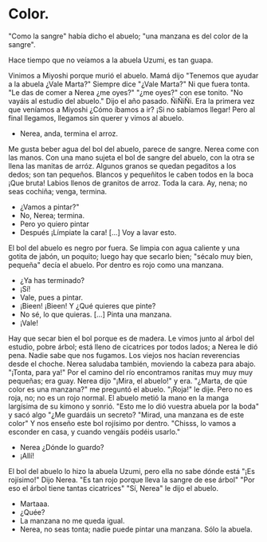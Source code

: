 # Color.

"Como la sangre" había dicho el abuelo; "una manzana es del color de la sangre".

Hace tiempo que no veíamos a la abuela Uzumi, es tan guapa. 

Vinimos a Miyoshi porque murió el abuelo. Mamá dijo "Tenemos que ayudar a la abuela ¿Vale Marta?" Siempre dice "¿Vale Marta?" Ni que fuera tonta. "Le das de comer a Nerea ¿me oyes?" "¿me oyes?" con ese tonito. "No vayáis al estudio del abuelo." Dijo el año pasado. ÑiÑiÑi. Era la primera vez que veníamos a Miyoshi ¿Cómo íbamos a ir? ¡Si no sabíamos llegar! Pero al final llegamos, llegamos sin querer y vimos al abuelo. 

- Nerea, anda, termina el arroz. 

Me gusta beber agua del bol del abuelo, parece de sangre. Nerea come con las manos. Con una mano sujeta el bol de sangre del abuelo, con la otra se llena las manitas de arróz. Algunos granos se quedan pegaditos a los dedos; son tan pequeños. Blancos y pequeñitos le caben todos en la boca ¡Que bruta! Labios llenos de granitos de arroz. Toda la cara. Ay, nena; no seas cochiña; venga, termina. 

- ¿Vamos a pintar?"
- No, Nerea; termina. 
- Pero yo quiero pintar
- Después ¡Límpiate la cara! [...] Voy a lavar esto.

El bol del abuelo es negro por fuera. Se limpia con agua caliente y una gotita de jabón, un poquito; luego hay que secarlo bien; "sécalo muy bien, pequeña" decía el abuelo. Por dentro es rojo como una manzana.

- ¿Ya has terminado?
- ¡Sí!
- Vale, pues a pintar.
- ¡Bieen! ¡Bieen! Y ¿Qué quieres que pinte?
- No sé, lo que quieras. [...] Pinta una manzana.
- ¡Vale!

Hay que secar bien el bol porque es de madera. Le vimos junto al árbol del estudio, pobre árbol; está lleno de cicatrices por todos lados; a Nerea le dió pena. Nadie sabe que nos fugamos. Los viejos nos hacían reverencias desde el choche. Nerea saludaba también, moviendo la cabeza para abajo. "¡Tonta, para ya!" Por el camino del río encontramos ranitas muy muy muy pequeñas; era guay. Nerea dijo "¡Mira, el abuelo!" y era. "¿Marta, de qúe color es una manzana?" me preguntó el abuelo. "¡Roja!" le dije. Pero no es roja, no; no es un rojo normal. El abuelo metió la mano en la manga largísima de su kimono y sonrió. "Esto me lo dió vuestra abuela por la boda" y sacó algo "¿Me guardáis un secreto? "Mirad, una manzana es de este color" Y nos enseño este bol rojísimo por dentro. "Chisss, lo vamos a esconder en casa, y cuando vengáis podéis usarlo."

- Nerea ¿Dónde lo guardo?
- ¡Allí!

El bol del abuelo lo hizo la abuela Uzumi, pero ella no sabe dónde está "¡Es rojísimo!" Dijo Nerea. "Es tan rojo porque lleva la sangre de ese árbol" "Por eso el árbol tiene tantas cicatrices" "Sí, Nerea" le dijo el abuelo.

- Martaaa.
- ¿Quée?
- La manzana no me queda igual.
- Nerea, no seas tonta; nadie puede pintar una manzana. Sólo la abuela.


